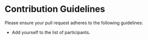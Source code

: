 # Contribution Guidelines

Please ensure your pull request adheres to the following guidelines:

- Add yourself to the list of participants.
